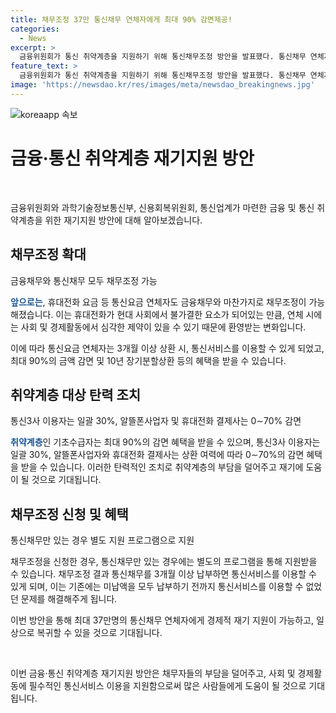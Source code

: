 ```yaml
---
title: 채무조정 37만 통신채무 연체자에게 최대 90% 감면제공!
categories:
  - News
excerpt: >
  금융위원회가 통신 취약계층을 지원하기 위해 통신채무조정 방안을 발표했다. 통신채무 연체자는 채무조정을 통해 통신서비스를 이용할 수 있게 되며, 500억원의 채무가 조정될 것으로 예상된다. 일반 채무자 중 통신3사 이용자는 30%, 알뜰폰사업자나 휴대전화 결제사는 0∼70%를 감면받을 수 있으며, 채무조정 결과 통신채무를 3개월 이상 납부하면 통신서비스를 이용할 수 있다. 또한, 채무자의 재산·소득 등을 객관적으로 조사하고 채무조정안을 심의할 예정이다. 이로써 통신 채무 연체자들에게 경제적 재기가 가능할 것으로 기대된다.
feature_text: >
  금융위원회가 통신 취약계층을 지원하기 위해 통신채무조정 방안을 발표했다. 통신채무 연체자는 채무조정을 통해 통신서비스를 이용할 수 있게 되며, 500억원의 채무가 조정될 것으로 예상된다. 일반 채무자 중 통신3사 이용자는 30%, 알뜰폰사업자나 휴대전화 결제사는 0∼70%를 감면받을 수 있으며, 채무조정 결과 통신채무를 3개월 이상 납부하면 통신서비스를 이용할 수 있다. 또한, 채무자의 재산·소득 등을 객관적으로 조사하고 채무조정안을 심의할 예정이다. 이로써 통신 채무 연체자들에게 경제적 재기가 가능할 것으로 기대된다.
image: 'https://newsdao.kr/res/images/meta/newsdao_breakingnews.jpg'
---
```


<p><img src="https://newsdao.kr/res/images/meta/newsdao_breakingnews.jpg" alt="koreaapp 속보" /></p>

<h1>금융·통신 취약계층 재기지원 방안</h1>

<p data-ke-size="size16">&nbsp;</p>

<p>금융위원회와 과학기술정보통신부, 신용회복위원회, 통신업계가 마련한 금융 및 통신 취약계층을 위한 재기지원 방안에 대해 알아보겠습니다.</p>

<h2><b>채무조정 확대</b></h2>

<p>금융채무와 통신채무 모두 채무조정 가능</p>

<p><b><span style="color: #1a5490;">앞으로는</span></b>, 휴대전화 요금 등 통신요금 연체자도 금융채무와 마찬가지로 채무조정이 가능해졌습니다. 이는 휴대전화가 현대 사회에서 불가결한 요소가 되어있는 만큼, 연체 시에는 사회 및 경제활동에서 심각한 제약이 있을 수 있기 때문에 환영받는 변화입니다.</p>

<p>이에 따라 통신요금 연체자는 3개월 이상 상환 시, 통신서비스를 이용할 수 있게 되었고, 최대 90%의 금액 감면 및 10년 장기분할상환 등의 혜택을 받을 수 있습니다.</p>

<h2><b>취약계층 대상 탄력 조치</b></h2>

<p>통신3사 이용자는 일괄 30%, 알뜰폰사업자 및 휴대전화 결제사는 0∼70% 감면</p>

<p><b><span style="color: #1a5490;">취약계층</span></b>인 기초수급자는 최대 90%의 감면 혜택을 받을 수 있으며, 통신3사 이용자는 일괄 30%, 알뜰폰사업자와 휴대전화 결제사는 상환 여력에 따라 0∼70%의 감면 혜택을 받을 수 있습니다. 이러한 탄력적인 조치로 취약계층의 부담을 덜어주고 재기에 도움이 될 것으로 기대됩니다.</p>

<h2><b>채무조정 신청 및 혜택</b></h2>

<p>통신채무만 있는 경우 별도 지원 프로그램으로 지원</p>

<p>채무조정을 신청한 경우, 통신채무만 있는 경우에는 별도의 프로그램을 통해 지원받을 수 있습니다. 채무조정 결과 통신채무를 3개월 이상 납부하면 통신서비스를 이용할 수 있게 되며, 이는 기존에는 미납액을 모두 납부하기 전까지 통신서비스를 이용할 수 없었던 문제를 해결해주게 됩니다.</p>

<p>이번 방안을 통해 최대 37만명의 통신채무 연체자에게 경제적 재기 지원이 가능하고, 일상으로 복귀할 수 있을 것으로 기대됩니다.</p>

<p data-ke-size="size16">&nbsp;</p>

<p>이번 금융·통신 취약계층 재기지원 방안은 채무자들의 부담을 덜어주고, 사회 및 경제활동에 필수적인 통신서비스 이용을 지원함으로써 많은 사람들에게 도움이 될 것으로 기대됩니다.</p>

